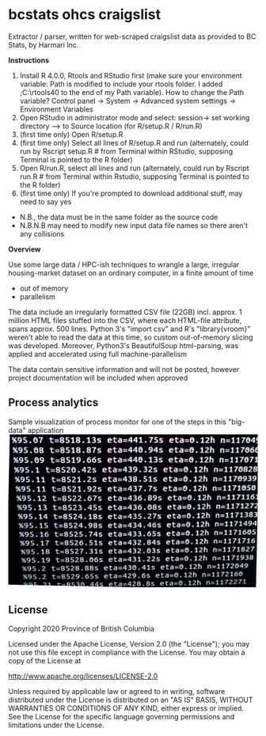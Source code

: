 # bcstats ohcs craigslist
Extractor / parser, written for web-scraped craigslist data as provided to BC Stats, by Harmari Inc.

**Instructions**
1. Install R 4.0.0, Rtools and RStudio first (make sure your environment variable:
Path 
is modified to include your rtools folder. I added
;C:\rtools40
to the end of my Path variable). How to change the Path variable? Control panel -> System -> Advanced system settings -> Environment Variables
2. Open RStudio in administrator mode and select: session-> set working directory --> to Source location (for R/setup.R / R/run.R)
3. (first time only) Open R/setup.R
4. (first time only) Select all lines of R/setup.R and run (alternately, could run by
Rscript setup.R # from Terminal within RStudio, supposing Terminal is pointed to the R folder)
5. Open R/run.R, select all lines and run (alternately, could run by 
Rscript run.R # from Terminal within Rstudio, supposing Terminal is pointed to the R folder)
6. (first time only) If you're prompted to download additional stuff, may need to say yes
* N.B., the data must be in the same folder as the source code
* N.B.N.B may need to modify new input data file names so there aren't any collisions

**Overview**

Use some large data / HPC-ish techniques to wrangle a large, irregular housing-market dataset on an ordinary computer, in a finite amount of time
* out of memory
* parallelism

The data include an irregularly formatted CSV file (22GB) incl. approx. 1 million HTML files stuffed into the CSV, where each HTML-file attribute, spans approx. 500 lines. Python 3's "import csv" and R's "library{vroom}" weren't able to read the data at this time, so custom out-of-memory slicing was developed. Moreover, Python3's BeautifulSoup html-parsing, was applied and accelerated using full machine-parallelism

The data contain sensitive information and will not be posted, however project documentation will be included when approved

## Process analytics
Sample visualization of process monitor for one of the steps in this "big-data" application
![Process analytics](img/process_analytics.jpg)

## License

Copyright 2020 Province of British Columbia

Licensed under the Apache License, Version 2.0 (the "License");
you may not use this file except in compliance with the License.
You may obtain a copy of the License at

   http://www.apache.org/licenses/LICENSE-2.0

Unless required by applicable law or agreed to in writing, software
distributed under the License is distributed on an "AS IS" BASIS,
WITHOUT WARRANTIES OR CONDITIONS OF ANY KIND, either express or implied.
See the License for the specific language governing permissions and limitations under the License.
